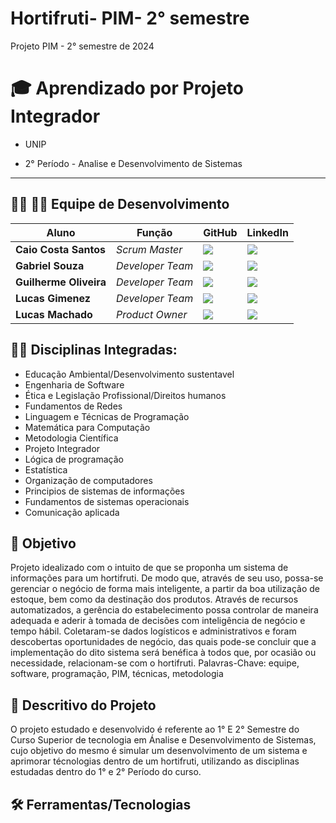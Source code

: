 # Hortifruti- PIM- 2° semestre
Projeto PIM - 2° semestre de 2024


# 🎓 Aprendizado por Projeto Integrador
* UNIP

* 2° Período - Analise e Desenvolvimento de Sistemas

-----------------------------------------------------------------------------------------------------------------------------------------------------------




## 👨‍💻 👩‍💻 Equipe de Desenvolvimento

| Aluno            | Função           | GitHub                                                         | LinkedIn                                              |
| ---------------- | ---------------- | -------------------------------------------------------------- | ----------------------------------------------------- |
|__Caio Costa Santos__   | *Scrum Master*  | [![](https://bit.ly/3f9Xo0P)](https://github.com/Caio-eng-gif)| [![](https://bit.ly/2P1ZogM)](https://www.linkedin.com/in/caio-costa-santos-7a7277195/) |
|__Gabriel Souza__  | *Developer Team* | [![](https://bit.ly/3f9Xo0P)](https://github.com/GABRIELWCS)  | [![](https://bit.ly/2P1ZogM)](https://www.linkedin.com/in/gabriel-souza-553224247/) |
|__Guilherme Oliveira__| *Developer Team* | [![](https://bit.ly/3f9Xo0P)](https://github.com/SiXFaLLz)      | [![](https://bit.ly/2P1ZogM)](https://www.linkedin.com/in/guilherme-oliveira-83230922a/) |
|__Lucas Gimenez__ | *Developer Team* | [![](https://bit.ly/3f9Xo0P)](https://github.com/Lucasmsg97)  | [![](https://bit.ly/2P1ZogM)](https://www.linkedin.com/in/lucas-gimenez-360b0310a/) |
|__Lucas Machado__| *Product Owner* | [![](https://bit.ly/3f9Xo0P)](https://github.com/LucasMachado12) | [![](https://bit.ly/2P1ZogM)](https://www.linkedin.com/in/lucas-machado-31510b32a/) |





## 👨‍🏫 Disciplinas Integradas:

- Educação Ambiental/Desenvolvimento sustentavel
- Engenharia de Software
- Ética e Legislação Profissional/Direitos humanos
- Fundamentos de Redes
- Linguagem e Técnicas de Programação
- Matemática para Computação
- Metodologia Científica
- Projeto Integrador
- Lógica de programação
- Estatística
- Organização de computadores
- Principios de sistemas de informações
- Fundamentos de sistemas operacionais
- Comunicação aplicada
  

## 🎯 Objetivo

  Projeto idealizado com o intuito de que se proponha um sistema de informações para um hortifruti. De modo que, através de seu uso, possa-se gerenciar o negócio de forma mais inteligente, a partir da boa utilização de estoque, bem como da destinação dos produtos. Através de recursos automatizados, a gerência do estabelecimento possa controlar de maneira adequada e aderir à tomada de decisões com inteligência de negócio e tempo hábil.
Coletaram-se dados logísticos e administrativos e foram descobertas oportunidades de negócio, das quais pode-se concluir que a implementação do dito sistema será benéfica à todos que, por ocasião ou necessidade, relacionam-se com o hortifruti.
Palavras-Chave: equipe, software, programação, PIM, técnicas, metodologia


## 💬 Descritivo do Projeto

  O projeto estudado e desenvolvido é referente ao 1° E 2° Semestre do Curso Superior de tecnologia em Ánalise e Desenvolvimento de Sistemas, cujo objetivo do mesmo é simular um desenvolvimento de um sistema e aprimorar técnologias dentro de um hortifruti, utilizando as disciplinas estudadas dentro do 1° e 2° Período do curso.



## 🛠️ Ferramentas/Tecnologias


